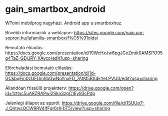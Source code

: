 # gain_smartbox_android
WTomi mobilprog nagyházi. Android app a smartboxhoz.

Bővebb információk a weblapon: https://sites.google.com/gain.uni-sopron.hu/lafamilia-smartbox/f%C5%91oldal

Bemutató előadás: https://docs.google.com/presentation/d/19WcHxJw6pgJGxZmtk0AMSPO95g4TaZ-GDjJRY-XAvco/edit?usp=sharing

Előrehaladást bemutató előadás: https://docs.google.com/presentation/d/1d-GCkbgFm0zUFUmhbGwNoYnxFD_7AtM5BX4kYeLPVU0/edit?usp=sharing

Állandóan frissülő projektterv: https://drive.google.com/open?id=1zttxc5uA8ZRAPwi2Skn3zpC1Ey93cPdp

Jelenlegi állapot az appról: https://drive.google.com/file/d/1SUUo7-J_QntwsQCW9RV4lfFgr6rK-bT5/view?usp=sharing

